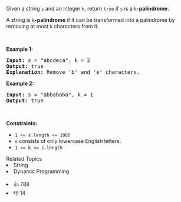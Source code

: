 <p>Given a string <code>s</code> and an integer <code>k</code>, return <code>true</code> if <code>s</code> is a <code>k</code><strong>-palindrome</strong>.</p>

<p>A string is <code>k</code><strong>-palindrome</strong> if it can be transformed into a palindrome by removing at most <code>k</code> characters from it.</p>

<p>&nbsp;</p> 
<p><strong class="example">Example 1:</strong></p>

<pre>
<strong>Input:</strong> s = "abcdeca", k = 2
<strong>Output:</strong> true
<strong>Explanation:</strong> Remove 'b' and 'e' characters.
</pre>

<p><strong class="example">Example 2:</strong></p>

<pre>
<strong>Input:</strong> s = "abbababa", k = 1
<strong>Output:</strong> true
</pre>

<p>&nbsp;</p> 
<p><strong>Constraints:</strong></p>

<ul> 
 <li><code>1 &lt;= s.length &lt;= 1000</code></li> 
 <li><code>s</code> consists of only lowercase English letters.</li> 
 <li><code>1 &lt;= k &lt;= s.length</code></li> 
</ul>

<div><div>Related Topics</div><div><li>String</li><li>Dynamic Programming</li></div></div><br><div><li>👍 788</li><li>👎 14</li></div>
